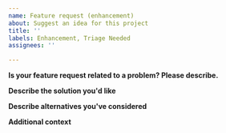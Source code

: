 ```yaml
---
name: Feature request (enhancement)
about: Suggest an idea for this project
title: ''
labels: Enhancement, Triage Needed
assignees: ''

---
```


<!--
Thanks for submitting an idea for improvement!

For general feedback visit https://aka.ms/azurekinectfeedback. 

Feature requests on our GitHub page should be for changes to the SDK that are within the project's current scope. We recommend voicing support for larger changes on the Azure feedback forum.

Tips to submit an enhancement that may be approved: 
 - The idea should fit with the purpose of the Azure Kinect Sensor SDK, which is to control and access Azure Kinect devices.
 - Well thought out ideas considering edge cases and API design will be more likely for someone to pursue.
 - We avoid breaking changes. If your feature results in a breaking change it won't be considered until a future major release. 
 - Link to an existing feedback item on https://aka.ms/azurekinectfeedback to show community support for your feature.
-->

**Is your feature request related to a problem? Please describe.**
<!-- A clear and concise description of what the problem is. Ex. I'm always frustrated when [...] -->

**Describe the solution you'd like**
<!-- A clear and concise description of what you want to happen. -->

**Describe alternatives you've considered**
<!-- A clear and concise description of any alternative solutions or features you've considered. -->

**Additional context**
<!-- Add any other context or screenshots about the feature request here. This is a good place to put a link to existing user feedback at https://aka.ms/azurekinectfeedback -->
